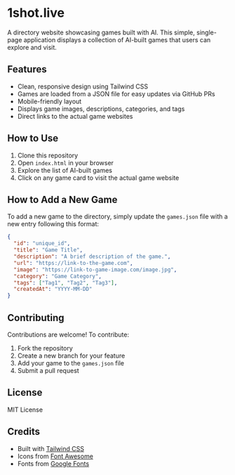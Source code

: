 # 1shot.live

A directory website showcasing games built with AI. This simple, single-page application displays a collection of AI-built games that users can explore and visit.

## Features

- Clean, responsive design using Tailwind CSS
- Games are loaded from a JSON file for easy updates via GitHub PRs
- Mobile-friendly layout
- Displays game images, descriptions, categories, and tags
- Direct links to the actual game websites

## How to Use

1. Clone this repository
2. Open `index.html` in your browser
3. Explore the list of AI-built games
4. Click on any game card to visit the actual game website

## How to Add a New Game

To add a new game to the directory, simply update the `games.json` file with a new entry following this format:

```json
{
  "id": "unique_id",
  "title": "Game Title",
  "description": "A brief description of the game.",
  "url": "https://link-to-the-game.com",
  "image": "https://link-to-game-image.com/image.jpg",
  "category": "Game Category",
  "tags": ["Tag1", "Tag2", "Tag3"],
  "createdAt": "YYYY-MM-DD"
}
```

## Contributing

Contributions are welcome! To contribute:

1. Fork the repository
2. Create a new branch for your feature
3. Add your game to the `games.json` file
4. Submit a pull request

## License

MIT License

## Credits

- Built with [Tailwind CSS](https://tailwindcss.com/)
- Icons from [Font Awesome](https://fontawesome.com/)
- Fonts from [Google Fonts](https://fonts.google.com/) 
